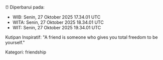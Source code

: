 ⏰ Diperbarui pada:
- WIB: Senin, 27 Oktober 2025 17.34.01 UTC
- WITA: Senin, 27 Oktober 2025 18.34.01 UTC
- WIT: Senin, 27 Oktober 2025 19.34.01 UTC

Kutipan Inspiratif:
"A friend is someone who gives you total freedom to be yourself."


Kategori: friendship

